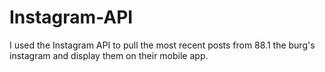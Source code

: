# Instagram-API
I used the Instagram API to pull the most recent posts from 88.1 the burg's instagram and display them on their mobile app.

